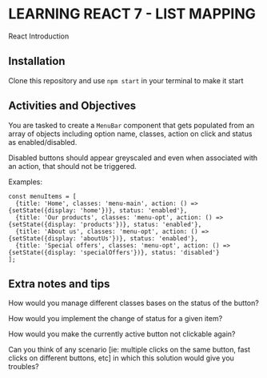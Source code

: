 # LEARNING REACT 7 - LIST MAPPING

React Introduction

## Installation

Clone this repository and use `npm start` in your terminal to make it start

## Activities and Objectives

You are tasked to create a `MenuBar` component that gets populated from an array of objects including option name, classes, action on click and status as enabled/disabled.

Disabled buttons should appear greyscaled and even when associated with an action, that should not be triggered.

Examples:

```
const menuItems = [
  {title: 'Home', classes: 'menu-main', action: () => {setState({display: 'home'})}, status: 'enabled'},
  {title: 'Our products', classes: 'menu-opt', action: () => {setState({display: 'products'})}, status: 'enabled'},
  {title: 'About us', classes: 'menu-opt', action: () => {setState({display: 'aboutUs'})}, status: 'enabled'},
  {title: 'Special offers', classes: 'menu-opt', action: () => {setState({display: 'specialOffers'})}, status: 'disabled'}
];
```

## Extra notes and tips

How would you manage different classes bases on the status of the button?

How would you implement the change of status for a given item?

How would you make the currently active button not clickable again?

Can you think of any scenario [ie: multiple clicks on the same button, fast clicks on different buttons, etc] in which this solution would give you troubles?
